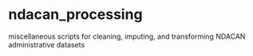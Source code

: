 # ndacan_processing

miscellaneous scripts for cleaning, imputing, and transforming NDACAN administrative datasets
